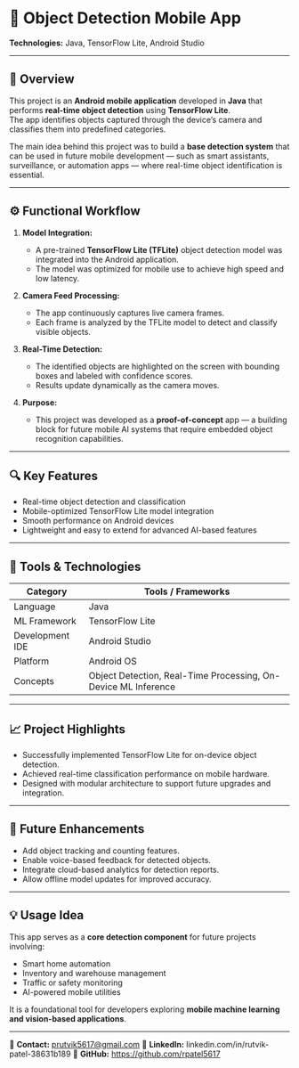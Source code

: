 # 📱 Object Detection Mobile App

**Technologies:** Java, TensorFlow Lite, Android Studio  

---

## 🧠 Overview
This project is an **Android mobile application** developed in **Java** that performs **real-time object detection** using **TensorFlow Lite**.  
The app identifies objects captured through the device’s camera and classifies them into predefined categories.  

The main idea behind this project was to build a **base detection system** that can be used in future mobile development — such as smart assistants, surveillance, or automation apps — where real-time object identification is essential.

---

## ⚙️ Functional Workflow

1. **Model Integration:**  
   - A pre-trained **TensorFlow Lite (TFLite)** object detection model was integrated into the Android application.  
   - The model was optimized for mobile use to achieve high speed and low latency.

2. **Camera Feed Processing:**  
   - The app continuously captures live camera frames.  
   - Each frame is analyzed by the TFLite model to detect and classify visible objects.

3. **Real-Time Detection:**  
   - The identified objects are highlighted on the screen with bounding boxes and labeled with confidence scores.  
   - Results update dynamically as the camera moves.

4. **Purpose:**  
   - This project was developed as a **proof-of-concept** app — a building block for future mobile AI systems that require embedded object recognition capabilities.

---

## 🔍 Key Features
- Real-time object detection and classification  
- Mobile-optimized TensorFlow Lite model integration  
- Smooth performance on Android devices  
- Lightweight and easy to extend for advanced AI-based features  

---

## 🧩 Tools & Technologies
| Category | Tools / Frameworks |
|-----------|--------------------|
| Language | Java |
| ML Framework | TensorFlow Lite |
| Development IDE | Android Studio |
| Platform | Android OS |
| Concepts | Object Detection, Real-Time Processing, On-Device ML Inference |

---

## 📈 Project Highlights
- Successfully implemented TensorFlow Lite for on-device object detection.  
- Achieved real-time classification performance on mobile hardware.  
- Designed with modular architecture to support future upgrades and integration.  

---

## 🚀 Future Enhancements
- Add object tracking and counting features.  
- Enable voice-based feedback for detected objects.  
- Integrate cloud-based analytics for detection reports.  
- Allow offline model updates for improved accuracy.  

---

## 💡 Usage Idea
This app serves as a **core detection component** for future projects involving:  
- Smart home automation  
- Inventory and warehouse management  
- Traffic or safety monitoring  
- AI-powered mobile utilities  

It is a foundational tool for developers exploring **mobile machine learning and vision-based applications**.

---



📧 **Contact:**  prutvik5617@gmail.com
🔗 **LinkedIn:** linkedin.com/in/rutvik-patel-38631b189
🔗 **GitHub:** https://github.com/rpatel5617

